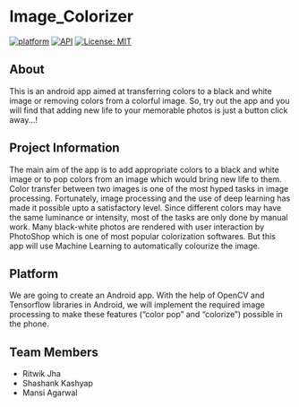 # Image_Colorizer
[![platform](https://img.shields.io/badge/Platform-Android-yellow.svg?style=flat-square)](https://www.android.com)
[![API](https://img.shields.io/badge/API-16%2B-brightgreen.svg?style=flat-square)](https://android-arsenal.com/api?level=16s)
[![License: MIT](https://img.shields.io/badge/License-MIT-yellow.svg?style=flat-square)](https://opensource.org/licenses/MIT)

## About
This is an android app aimed at transferring colors to a black and white image or removing colors from a colorful image.
So, try out the app and you will find that adding new life to your memorable photos is just a button click away...!

## Project Information
The main aim of the app is to add appropriate colors to a black and white image or to pop colors from an image which would bring new life to them.
Color transfer between two images is one of the most hyped tasks in image processing. Fortunately, image processing and the use of deep learning has made it possible upto a satisfactory level.
Since different colors may have the same luminance or intensity, most of the tasks are only done by manual work. Many black-white photos are rendered with user interaction by PhotoShop which is one of most popular colorization softwares.
But this app will use Machine Learning to automatically colourize the image.

## Platform
We are going to create an Android app. With the help of OpenCV and Tensorflow libraries in Android, we will implement the required image processing to make these features (“color pop” and “colorize”) possible in the phone.

## Team Members
* Ritwik Jha
* Shashank Kashyap
* Mansi Agarwal
